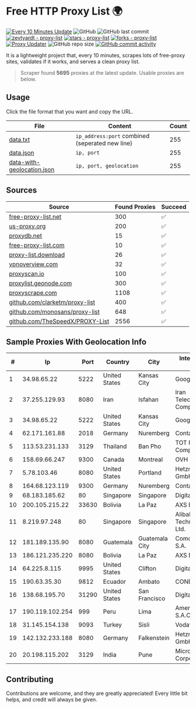 
# Free HTTP Proxy List 🌍

[![Every 10 Minutes Update](https://github.com/mertguvencli/http-proxy-list/actions/workflows/main.yml/badge.svg?branch=main)](https://github.com/mertguvencli/http-proxy-list/actions/workflows/main.yml)
![GitHub](https://img.shields.io/github/license/mertguvencli/http-proxy-list)
![GitHub last commit](https://img.shields.io/github/last-commit/mertguvencli/http-proxy-list)
[![zevtyardt - proxy-list](https://img.shields.io/static/v1?label=zevtyardt&message=proxy-list&color=blue&logo=github)](https://github.com/zevtyardt/proxy-list "Go to GitHub repo")
[![stars - proxy-list](https://img.shields.io/github/stars/zevtyardt/proxy-list?style=social)](https://github.com/zevtyardt/proxy-list)
[![forks - proxy-list](https://img.shields.io/github/forks/zevtyardt/proxy-list?style=social)](https://github.com/zevtyardt/proxy-list)
[![Proxy Updater](https://github.com/zevtyardt/proxy-list/workflows/Proxy%20Updater/badge.svg)](https://github.com/zevtyardt/proxy-list/actions?query=workflow:"Proxy+Updater")
![GitHub repo size](https://img.shields.io/github/repo-size/zevtyardt/proxy-list)
[![GitHub commit activity](https://img.shields.io/github/commit-activity/m/zevtyardt/proxy-list?logo=commits)](https://github.com/zevtyardt/proxy-list/commits/main)

It is a lightweight project that, every 10 minutes, scrapes lots of free-proxy sites, validates if it works, and serves a clean proxy list.

> Scraper found **5695** proxies at the latest update. Usable proxies are below.

## Usage

Click the file format that you want and copy the URL.

|File|Content|Count|
|----|-------|-----|
|[data.txt](https://raw.githubusercontent.com/mertguvencli/http-proxy-list/main/proxy-list/data.txt)|`ip_address:port` combined (seperated new line)|255|
|[data.json](https://raw.githubusercontent.com/mertguvencli/http-proxy-list/main/proxy-list/data.json)|`ip, port`|255|
|[data-with-geolocation.json](https://raw.githubusercontent.com/mertguvencli/http-proxy-list/main/proxy-list/data-with-geolocation.json)|`ip, port, geolocation`|255|

## Sources

|Source|Found Proxies|Succeed|
|------|-------------|-------|
|[free-proxy-list.net](https://free-proxy-list.net)|300|✅|
|[us-proxy.org](https://www.us-proxy.org)|200|✅|
|[proxydb.net](http://proxydb.net)|15|✅|
|[free-proxy-list.com](https://free-proxy-list.com/?page=&port=&type%5B%5D=http&type%5B%5D=https&up_time=0&search=Search)|10|✅|
|[proxy-list.download](https://www.proxy-list.download/HTTP)|26|✅|
|[vpnoverview.com](https://vpnoverview.com/privacy/anonymous-browsing/free-proxy-servers)|32|✅|
|[proxyscan.io](https://www.proxyscan.io)|100|✅|
|[proxylist.geonode.com](https://proxylist.geonode.com/api/proxy-list?limit=300&page=1&sort_by=lastChecked&sort_type=desc&protocols=http,https)|300|✅|
|[proxyscrape.com](https://api.proxyscrape.com/v2/?request=displayproxies&protocol=http&timeout=10000&country=all&ssl=all&anonymity=all)|1108|✅|
|[github.com/clarketm/proxy-list](https://raw.githubusercontent.com/clarketm/proxy-list/master/proxy-list-raw.txt)|400|✅|
|[github.com/monosans/proxy-list](https://raw.githubusercontent.com/monosans/proxy-list/main/proxies/http.txt)|648|✅|
|[github.com/TheSpeedX/PROXY-List](https://raw.githubusercontent.com/TheSpeedX/PROXY-List/master/http.txt)|2556|✅|


## Sample Proxies With Geolocation Info

|#|Ip|Port|Country|City|Internet Service Provider|
|-|--|----|-------|----|-------------------------|
|1|34.98.65.22|5222|United States|Kansas City|Google LLC|
|2|37.255.129.93|8080|Iran|Isfahan|Iran Telecommunication Company PJS|
|3|34.98.65.22|5222|United States|Kansas City|Google LLC|
|4|62.171.161.88|2018|Germany|Nuremberg|Contabo GmbH|
|5|113.53.231.133|3129|Thailand|Ban Pho|TOT Public Company Limited|
|6|158.69.66.247|9300|Canada|Montreal|OVH SAS|
|7|5.78.103.46|8080|United States|Portland|Hetzner Online GmbH|
|8|164.68.123.119|9300|Germany|Nuremberg|Contabo GmbH|
|9|68.183.185.62|80|Singapore|Singapore|DigitalOcean, LLC|
|10|200.105.215.22|33630|Bolivia|La Paz|AXS Bolivia S. A.|
|11|8.219.97.248|80|Singapore|Singapore|Alibaba (US) Technology Co., Ltd.|
|12|181.189.135.90|8080|Guatemala|Guatemala City|Comcel Guatemala S.A.|
|13|186.121.235.220|8080|Bolivia|La Paz|AXS Bolivia S. A.|
|14|64.225.8.115|9995|United States|Clifton|DigitalOcean, LLC|
|15|190.63.35.30|9812|Ecuador|Ambato|CONECEL|
|16|138.68.195.70|31290|United States|San Francisco|DigitalOcean, LLC|
|17|190.119.102.254|999|Peru|Lima|America Movil Peru S.A.C.|
|18|31.145.154.138|9093|Turkey|Sisli|Vodafone Internal|
|19|142.132.233.188|8080|Germany|Falkenstein|Hetzner Online GmbH|
|20|20.198.115.202|3129|India|Pune|Microsoft Corporation|



## Contributing

Contributions are welcome, and they are greatly appreciated! Every
little bit helps, and credit will always be given.

